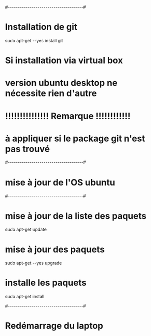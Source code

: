 


#--------------------------------------#
# Installation de git
sudo apt-get --yes install git

# Si installation via virtual box
# version ubuntu desktop ne nécessite rien d'autre



# !!!!!!!!!!!!!!! Remarque !!!!!!!!!!!!          #
# à appliquer si le package git n'est pas trouvé #
#--------------------------------------#
# mise à jour de l'OS ubuntu
#--------------------------------------#
# mise à jour de la liste des paquets 
sudo apt-get update
# mise à jour des paquets
sudo apt-get --yes upgrade
# installe les paquets
sudo apt-get install




#--------------------------------------#
# Redémarrage du laptop



